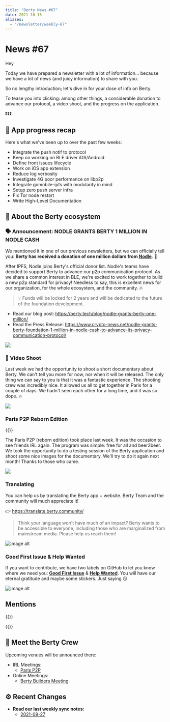 ```yaml
---
title: "Berty News #67"
date: 2021-10-15
aliases:
  - "/newsletter/weekly-67"
---
```


# News #67

Hey

Today we have prepared a newsletter with a lot of information... because we have a lot of news (and juicy information) to share with you.

So no lengthy introduction; let's dive in for your dose of info on Berty.

To tease you into clicking: among other things, a considerable donation to advance our protocol, a video shoot, and the progress on the application.

⏬⏬⏬


## 📱 App progress recap

Here's what we've been up to over the past few weeks:
* Integrate the push notif to protocol
* Keep on working on BLE driver iOS/Android
* Define front issues lifecycle
* Work on iOS app extension
* Reduce log verbosity
* Investigate 4G poor performance on libp2p
* Integrate gomobile-ipfs with modularity in mind
* Setup zero push server infra
* Fix Tor node restart
* Write High-Level Documentation


## 🚀 About the Berty ecosystem

### 🗣️ Announcement: NODLE GRANTS BERTY 1 MILLION IN NODLE CASH

We mentioned it in one of our previous newsletters, but we can officially tell you: **Berty has received a donation of one million dollars from [Nodle](https://nodle.io/)**. 🎉

After IPFS, Nodle joins Berty's official donor list. Nodle's teams have decided to support Berty to advance our p2p communication protocol. As we share a common interest in BLE, we're excited to work together to build a new p2p standard for privacy! Needless to say, this is excellent news for our organization, for the whole ecosystem, and the community. 🔥

> 💡 Funds will be locked for 2 years and will be dedicated to the future of the foundation development.

* Read our blog post: https://berty.tech/blog/nodle-grants-berty-one-million/
* Read the Press Release: https://www.crypto-news.net/nodle-grants-berty-foundation-1-million-in-nodle-cash-to-advance-its-privacy-communication-protocol/


![](https://i.giphy.com/media/lptjRBxFKCJmFoibP3/giphy.webp)



### 🎥 Video Shoot

Last week we had the opportunity to shoot a short documentary about Berty. We can't tell you more for now, nor when it will be released. The only thing we can say to you is that it was a fantastic experience. The shooting crew was incredibly nice. It allowed us all to get together in Paris for a couple of days. We hadn't seen each other for a long time, and it was so dope. 🔥

![](https://i.imgur.com/fDkv5ni.jpg)

### Paris P2P Reborn Edition

{{<tweet id="1444949969123823618">}}

The Paris P2P (reborn edition) took place last week. It was the occasion to see friends IRL again. The program was simple: free for all and beer2beer. We took the opportunity to do a testing session of the Berty application and shoot some nice images for the documentary. We'll try to do it again next month! Thanks to those who came.

![](https://i.imgur.com/mdlpr1F.jpg)





### Translating

You can help us by translating the Berty app + website. Berty Team and the community will much appreciate it!

👉 https://translate.berty.community/

> Think your language won't have much of an impact? Berty wants to be accessible to everyone, including those who are marginalized from mainstream media. Please help us reach them!

![image alt](https://media.giphy.com/media/26BRDvCpnEukGhmHC/giphy.gif)

### Good First Issue & Help Wanted

If you want to contribute, we have two labels on GitHub to let you know where we need you: [**Good First Issue**](https://github.com/issues?q=is%3Aissue+is%3Aopen+org%3Aberty+label%3A%22good+first+issue%22+sort%3Aupdated-desc) & [**Help Wanted**](https://github.com/issues?q=is%3Aissue+is%3Aopen+org%3Aberty+label%3A%22help+wanted%22+sort%3Aupdated-desc+). You will have our eternal gratitude and maybe some stickers. Just saying 😏

![image alt](https://media.giphy.com/media/14jQC2AONxNBHq/giphy.gif)

## Mentions


{{<tweet id="1448313882708221953">}}

{{<tweet id="1448323108830654466">}}


## 🎉 Meet the Berty Crew

Upcoming venues will be announced there:

* IRL Meetings:
    * [Paris P2P](https://p2p.paris/)
* Online Meetings:
    * [Berty Builders Meeting](https://www.meetup.com/berty-hq/)

## ⚙️ Recent Changes

* **Read our last weekly sync notes:**
    * [2021-09-27](https://github.com/berty/community/blob/master/meeting-notes/2021/Q3/2021-09-27--staff-team-weekly-sync.md)


